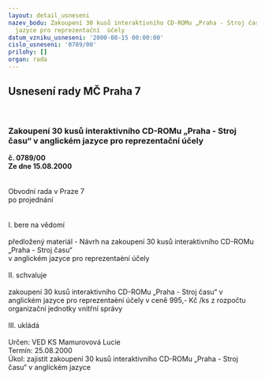 ```yaml
---
layout: detail_usneseni
nazev_bodu: Zakoupení 30 kusů interaktivního CD-ROMu „Praha - Stroj času“ v anglickém
  jazyce pro reprezentační  účely
datum_vzniku_usneseni: '2000-08-15 00:00:00'
cislo_usneseni: '0789/00'
prilohy: []
organ: rada
---
```

<div id="ucUsn_pList" class="usn">
	<span><h2>Usnesení rady MČ Praha 7 </h2>
<br></span><div class="standBody">
<span><h3>Zakoupení 30 kusů interaktivního CD-ROMu „Praha - Stroj času“ v anglickém jazyce pro reprezentační  účely</h3></span><div class="center">
		<strong>č. 0789/00</strong><br>
	</div>
<div class="center">
		<strong>Ze dne 15.08.2000</strong><br><br>
	</div>     <br>Obvodní rada v Praze 7<br>po projednání<br><br><br>I.	bere na vědomí<br><br> předložený materiál - Návrh na zakoupení 30 kusů interaktivního CD-ROMu „Praha - Stroj času“ <br>v anglickém jazyce pro reprezentaèní účely<br><br>II.	schvaluje <br><br>zakoupení 30 kusů interaktivního CD-ROMu „Praha - Stroj času“ v anglickém jazyce pro reprezentaèní účely v ceně 995,- Kč /ks z rozpočtu organizační jednotky vnitřní správy<br><br>III.	ukládá <br><br> Určen:	     	VED KS Mamurovová Lucie<br>Termín: 25.08.2000<br>Úkol:	zajistit zakoupení 30 kusů interaktivního CD-ROMu „Praha - Stroj času“ v anglickém jazyce <br> <br>
</div>
</div>